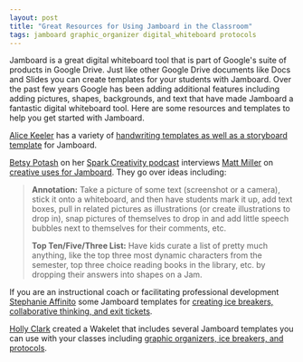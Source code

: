 ```yaml
---
layout: post
title: "Great Resources for Using Jamboard in the Classroom"
tags: jamboard graphic_organizer digital_whiteboard protocols
---
```


Jamboard is a great digital whiteboard tool that is part of Google's suite of products in Google Drive.  Just like other Google Drive documents like Docs and Slides you can create templates for your students with Jamboard.  Over the past few years Google has been adding additional features including adding pictures, shapes, backgrounds, and text that have made Jamboard a fantastic digital whiteboard tool.  Here are some resources and templates to help you get started with Jamboard.

<!--more-->

[Alice Keeler](https://twitter.com/alicekeeler) has a variety of [handwriting templates as well as a storyboard template](https://alicekeeler.com/2020/12/08/5-free-handwriting-templates-for-jamboard/) for Jamboard.  

[Betsy Potash](https://www.instagram.com/nowsparkcreativity/) on her [Spark Creativity podcast](http://nowsparkcreativity.blogspot.com/p/podcasts.html) interviews [Matt Miller](https://twitter.com/jmattmiller) on [creative uses for Jamboard](http://www.nowsparkcreativity.com/2020/11/111-creative-uses-for-jamboard-with.html?m=1).  They go over ideas including:

> **Annotation:** Take a picture of some text (screenshot or a camera), stick it onto a whiteboard, and then have students mark it up, add text boxes, pull in related pictures as illustrations (or create illustrations to drop in), snap pictures of themselves to drop in and add little speech bubbles next to themselves for their comments, etc. 
>
> **Top Ten/Five/Three List:** Have kids curate a list of pretty much anything, like the top three most dynamic characters from the semester, top three choice reading books in the library, etc. by dropping their answers into shapes on a Jam. 

If you are an instructional coach or facilitating professional development [Stephanie Affinito](https://twitter.com/affinitolit) some Jamboard templates for [creating ice breakers, collaborative thinking, and exit tickets](https://blog.teachboost.com/coaching-with-google-jamboard).

[Holly Clark](https://twitter.com/HollyClarkEdu) created a Wakelet that includes several Jamboard templates you can use with your classes including [graphic organizers, ice breakers, and protocols](https://wakelet.com/wake/IvYG3p-OAGQN2w11MM5D4).